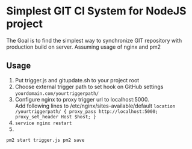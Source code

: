 # Simplest GIT CI System for NodeJS project
The Goal is to find the simplest way to synchronize GIT repository with production build on server.
Assuming usage of nginx and pm2

## Usage
1. Put trigger.js and gitupdate.sh to your project root
2. Choose external trigger path to set hook on GitHub settings `yourdomain.com/yourtriggerpath/`
3. Configure nginx to proxy trigger url to localhost:5000.  
Add following lines to /etc/nginx/sites-available/default
`location /yourtriggerpath/ {
		proxy_pass http://localhost:5000;
		proxy_set_header Host $host;
	}
`
4. `service nginx restart`
5. 
`pm2 start trigger.js
pm2 save
`



